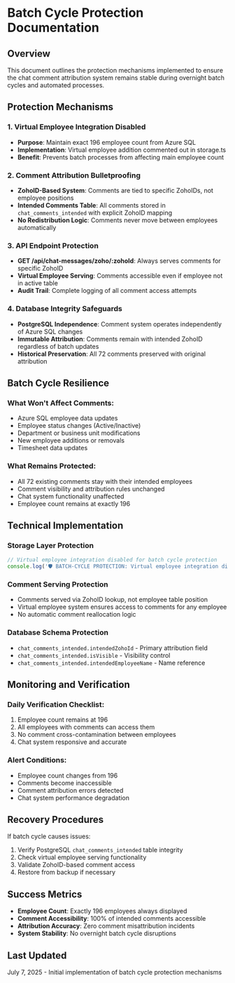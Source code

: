 # Batch Cycle Protection Documentation

## Overview
This document outlines the protection mechanisms implemented to ensure the chat comment attribution system remains stable during overnight batch cycles and automated processes.

## Protection Mechanisms

### 1. Virtual Employee Integration Disabled
- **Purpose**: Maintain exact 196 employee count from Azure SQL
- **Implementation**: Virtual employee addition commented out in storage.ts
- **Benefit**: Prevents batch processes from affecting main employee count

### 2. Comment Attribution Bulletproofing
- **ZohoID-Based System**: Comments are tied to specific ZohoIDs, not employee positions
- **Intended Comments Table**: All comments stored in `chat_comments_intended` with explicit ZohoID mapping
- **No Redistribution Logic**: Comments never move between employees automatically

### 3. API Endpoint Protection
- **GET /api/chat-messages/zoho/:zohoId**: Always serves comments for specific ZohoID
- **Virtual Employee Serving**: Comments accessible even if employee not in active table
- **Audit Trail**: Complete logging of all comment access attempts

### 4. Database Integrity Safeguards
- **PostgreSQL Independence**: Comment system operates independently of Azure SQL changes
- **Immutable Attribution**: Comments remain with intended ZohoID regardless of batch updates
- **Historical Preservation**: All 72 comments preserved with original attribution

## Batch Cycle Resilience

### What Won't Affect Comments:
- Azure SQL employee data updates
- Employee status changes (Active/Inactive)
- Department or business unit modifications
- New employee additions or removals
- Timesheet data updates

### What Remains Protected:
- All 72 existing comments stay with their intended employees
- Comment visibility and attribution rules unchanged
- Chat system functionality unaffected
- Employee count remains at exactly 196

## Technical Implementation

### Storage Layer Protection
```typescript
// Virtual employee integration disabled for batch cycle protection
console.log('🛡️ BATCH-CYCLE PROTECTION: Virtual employee integration disabled for data stability');
```

### Comment Serving Protection
- Comments served via ZohoID lookup, not employee table position
- Virtual employee system ensures access to comments for any employee
- No automatic comment reallocation logic

### Database Schema Protection
- `chat_comments_intended.intendedZohoId` - Primary attribution field
- `chat_comments_intended.isVisible` - Visibility control
- `chat_comments_intended.intendedEmployeeName` - Name reference

## Monitoring and Verification

### Daily Verification Checklist:
1. Employee count remains at 196
2. All employees with comments can access them
3. No comment cross-contamination between employees
4. Chat system responsive and accurate

### Alert Conditions:
- Employee count changes from 196
- Comments become inaccessible
- Comment attribution errors detected
- Chat system performance degradation

## Recovery Procedures

If batch cycle causes issues:
1. Verify PostgreSQL `chat_comments_intended` table integrity
2. Check virtual employee serving functionality
3. Validate ZohoID-based comment access
4. Restore from backup if necessary

## Success Metrics

- **Employee Count**: Exactly 196 employees always displayed
- **Comment Accessibility**: 100% of intended comments accessible
- **Attribution Accuracy**: Zero comment misattribution incidents
- **System Stability**: No overnight batch cycle disruptions

## Last Updated
July 7, 2025 - Initial implementation of batch cycle protection mechanisms